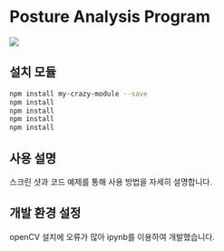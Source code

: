 # Posture Analysis Program

![](../header.png)

## 설치 모듈

```sh
npm install my-crazy-module --save
npm install
npm install
npm install
npm install
```

## 사용 설명

스크린 샷과 코드 예제를 통해 사용 방법을 자세히 설명합니다.

## 개발 환경 설정

openCV 설치에 오류가 많아 ipynb를 이용하여 개발했습니다.


